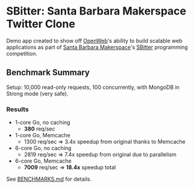 # SBitter: Santa Barbara Makerspace Twitter Clone

Demo app created to show off
[OpenWeb](http://www.openwebengineering.com)'s ability to build
scalable web applications as part of
[Santa Barbara Makerspace](http://sbhackerspace.com)'s
[SBitter](https://github.com/sbhackerspace/sbhx-sbitter#sbitter)
programming competition.


## Benchmark Summary

Setup: 10,000 read-only requests, 100 concurrently, with MongoDB in
Strong mode (very safe).


### Results

* 1-core Go, no caching
  * __380__ req/sec
* 1-core Go, Memcache
  * 1300 req/sec => 3.4x speedup from original thanks to Memcache
* 6-core Go, no caching
  * 2819 req/sec => 7.4x speedup from original due to parallelism
* 6-core Go, Memcache
  * __7009__ req/sec => __18.4x__ speedup total

See [BENCHMARKS.md](https://github.com/openwebengineering/sbitter/blob/master/BENCHMARKS.md) for details.
